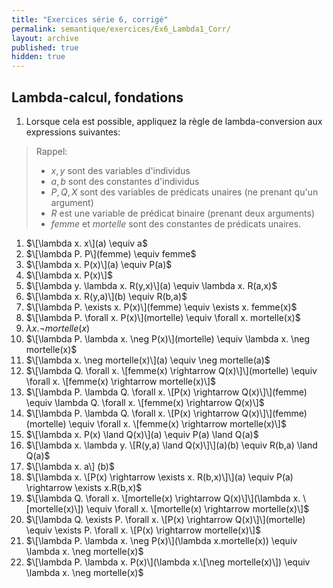 ```yaml
---
title: "Exercices série 6, corrigé"
permalink: semantique/exercices/Ex6_Lambda1_Corr/
layout: archive
published: true
hidden: true
---
```


## Lambda-calcul, fondations

1. Lorsque cela est possible, appliquez la règle de lambda-conversion aux expressions suivantes:

> Rappel:
>
> - $x, y$ sont des variables d'individus  
> - $a, b$ sont des constantes d'individus  
> - $P, Q, X$ sont des variables de prédicats unaires (ne prenant qu'un argument)  
> - $R$ est une variable de prédicat binaire (prenant deux arguments)  
> - $femme$ et $mortelle$ sont des constantes de prédicats unaires.

 1. $\[\lambda x. x\](a) \equiv a$
 2. $\[\lambda P. P\](femme) \equiv femme$
 3. $\[\lambda x. P(x)\](a) \equiv P(a)$
 4. $\[\lambda x. P(x)\]$
 5. $\[\lambda y. \lambda x. R(y,x)\](a) \equiv \lambda x. R(a,x)$
 6. $\[\lambda x. R(y,a)\](b) \equiv R(b,a)$
 7. $\[\lambda P. \exists x. P(x)\](femme) \equiv \exists x. femme(x)$
 8. $\[\lambda P. \forall x. P(x)\](mortelle) \equiv \forall x. mortelle(x)$
 9. $\lambda x. \neg mortelle(x)$
 10. $\[\lambda P. \lambda x. \neg P(x)\](mortelle) \equiv \lambda x. \neg mortelle(x)$
 11. $\[\lambda x. \neg mortelle(x)\](a) \equiv \neg mortelle(a)$
 12. $\[\lambda Q. \forall x. \[femme(x) \rightarrow Q(x)\]\](mortelle) \equiv \forall x. \[femme(x) \rightarrow mortelle(x)\]$
 13. $\[\lambda P. \lambda Q. \forall x. \[P(x) \rightarrow Q(x)\]\](femme) \equiv \lambda Q. \forall x. \[femme(x) \rightarrow Q(x)\]$
 14. $\[\lambda P. \lambda Q. \forall x. \[P(x) \rightarrow Q(x)\]\](femme)(mortelle) \equiv \forall x. \[femme(x) \rightarrow mortelle(x)\]$
 15. $\[\lambda x. P(x) \land Q(x)\](a) \equiv P(a) \land Q(a)$
 16. $\[\lambda x. \lambda y. \[R(y,a) \land Q(x)\]\](a)(b) \equiv R(b,a) \land Q(a)$
 17. $\[\lambda x. a\] (b)$
 18. $\[\lambda x. \[P(x) \rightarrow \exists x. R(b,x)\]\](a) \equiv P(a) \rightarrow \exists x.R(b,x)$
 19. $\[\lambda Q. \forall x. \[mortelle(x) \rightarrow Q(x)\]\](\lambda x. \[mortelle(x)\]) \equiv \forall x. \[mortelle(x) \rightarrow mortelle(x)\]$
 20. $\[\lambda Q. \exists P. \forall x. \[P(x) \rightarrow Q(x)\]\](mortelle) \equiv \exists P. \forall x. \[P(x) \rightarrow mortelle(x)\]$
 21. $\[\lambda P. \lambda x. \neg P(x)\](\lambda x.mortelle(x)) \equiv \lambda x. \neg mortelle(x)$
 22. $\[\lambda P. \lambda x. P(x)\](\lambda x.\[\neg mortelle(x)\]) \equiv \lambda x. \neg mortelle(x)$
